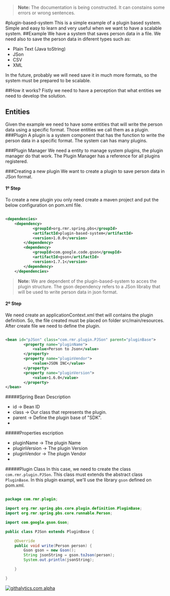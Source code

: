> **Note:** The documentation  is being constructed. It can constains some errors or wrong sentences.


#plugin-based-system
This is a simple example of a plugin based system. Simple and easy to learn and very useful when we want to have a scalable system.
##Example
We have a system that saves person data in a file. We need also to save the person data in diferent types such as:
* Plain Text (Java toString)
* JSon
* CSV
* XML

In the future, probably we will need save it in much more formats, so the system must be prepared to be scalable.

##How it works?
Fistly we need to have a perception that what entities we need to develop the solution.
## Entities
Given the example we need to have some entities that will write the person data using a specific format. Those entities we call them as a plugin.
###Plugin
A plugin is a system component that has the function to write the person data in a specific format. The system can has many plugins.

###Plugin Manager
We need a entity to manage system plugins, the plugin manager do that work. The Plugin Manager has a reference for all plugins registered.



###Creating a new plugin
We want to create a plugin to save person data in JSon format.
#### 1º Step
To create a new plugin you only need create a maven project and put the below configuration on pom.xml file.

```xml

<dependencies>
  	<dependency>
			<groupId>org.rmr.spring.pbs</groupId>
			<artifactId>plugin-based-system</artifactId>
			<version>1.0.0</version>
		</dependency>
		<dependency>
			<groupId>com.google.code.gson</groupId>
			<artifactId>gson</artifactId>
			<version>1.7.1</version>
		</dependency>
	</dependencies>

```
> **Note:** We are dependent of the plugin-based-system to acces the plugin structure. The gson dependency refers to a JSon libraby that will be used to write person data in json format.

#### 2º Step
We need create an applicationContext.xml thet will contains the plugin definition. So, the file created must be placed on folder src/main/resources.
After create file we need to define the plugin.

```xml

<bean id="pJSon" class="com.rmr.plugin.PJSon" parent="pluginBase">
		<property name="pluginName">
			<value>Person to Json</value>
		</property>
		<property name="pluginVendor">
			<value>JSON INC</value>
		</property>
		<property name="pluginVersion">
			<value>1.6.0</value>
		</property>
</bean>

```
#####Spring Bean Description
* id -> Bean ID
* class -> Our class that represents the plugin.
* parent -> Define the plugin base of "SDK".
* 
#####Properties escription
* pluginName -> The plugin Name
* pluginVersion -> The plugin Version
* pluginVendor -> The plugin Vendor
* 

#####Plugin Class
In this case, we need to create the class `com.rmr.plugin.PJSon`. This class must extends the abstract class `PluginBase`.
In this plugin exampl, we'll use the library `gson` defined on pom.xml.
```java

package com.rmr.plugin;

import org.rmr.spring.pbs.core.plugin.definition.PluginBase;
import org.rmr.spring.pbs.core.runnable.Person;

import com.google.gson.Gson;

public class PJSon extends PluginBase {

	@Override
	public void write(Person person) {
		Gson gson = new Gson();
		String jsonString = gson.toJson(person);
		System.out.println(jsonString);

	}

}

```

[![githalytics.com alpha](https://cruel-carlota.pagodabox.com/5961ed27ce1cac22795ec10d7e1c6f9b "githalytics.com")](http://githalytics.com/rmrodrigues/plugin-based-system)
